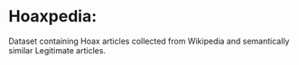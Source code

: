 # Hoaxpedia: 
Dataset containing Hoax articles collected from Wikipedia and semantically similar Legitimate articles.
